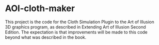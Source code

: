 # AOI-cloth-maker
This project is the code for the Cloth Simulation Plugin to the Art of Illusion 3D graphics program, as described in Extending Art of Illusion Second Edition. The expectation is that improvements will be made to this code beyond what was described in the book.
